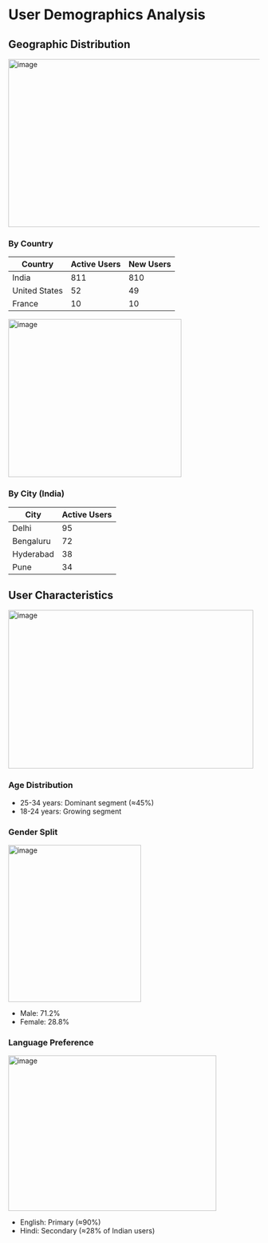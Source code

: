 # User Demographics Analysis
## Geographic Distribution
<img width="667" height="336" alt="image" src="https://github.com/user-attachments/assets/87899410-dc6c-4a6b-9a54-9db9a2ec4e36" />

### By Country
| Country         | Active Users | New Users |
|-----------------|--------------|-----------|
| India           | 811          | 810       |
| United States   | 52           | 49        |
| France          | 10           | 10        |

<img width="347" height="316" alt="image" src="https://github.com/user-attachments/assets/5feadd03-2511-42f3-ae99-885b831a6a0e" />

### By City (India)
| City         | Active Users |
|--------------|--------------|
| Delhi        | 95           |
| Bengaluru    | 72           |
| Hyderabad    | 38           |
| Pune         | 34           |

## User Characteristics
<img width="491" height="317" alt="image" src="https://github.com/user-attachments/assets/e431a09d-b602-4fbe-9838-ba1a07f8a626" />

### Age Distribution
- 25-34 years: Dominant segment (≈45%)
- 18-24 years: Growing segment

### Gender Split
<img width="266" height="314" alt="image" src="https://github.com/user-attachments/assets/57a912d0-2b8e-49bd-aa95-0148fc8f5637" />

- Male: 71.2%
- Female: 28.8%

### Language Preference
<img width="417" height="311" alt="image" src="https://github.com/user-attachments/assets/dea183ce-dd28-4727-97ac-62e3779d66fc" />

- English: Primary (≈90%)
- Hindi: Secondary (≈28% of Indian users)
